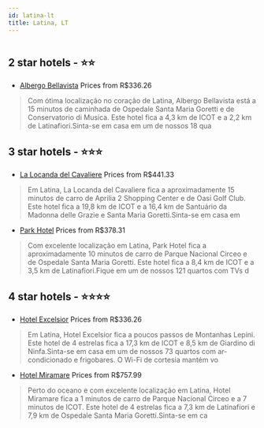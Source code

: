 ```yaml
---
id: latina-lt
title: Latina, LT
---
```


<center><img src="https://i.travelapi.com/hotels/9000000/8690000/8683900/8683850/4ea23f12_z.jpg" alt="" /></center>


##  2 star hotels - ⭐️⭐️

-    [Albergo Bellavista](https://www.hurb.com/br/aud/https://www.hurb.com/br/hotels/latina/albergo-bellavista-HT-152M?cmp=18055) Prices from R$336.26
   > Com ótima localização no coração de Latina, Albergo Bellavista está a 15 minutos de caminhada de Ospedale Santa Maria Goretti e de Conservatorio di Musica.  Este hotel fica a 4,3 km de ICOT e a 2,2 km de Latinafiori.Sinta-se em casa em um de nossos 18 qua

##  3 star hotels - ⭐️⭐️⭐️

-    [La Locanda del Cavaliere](https://www.hurb.com/br/aud/https://www.hurb.com/br/hotels/latina/la-locanda-del-cavaliere-HT-JB9G?cmp=18055) Prices from R$441.33
   > Em Latina, La Locanda del Cavaliere fica a aproximadamente 15 minutos de carro de Aprilia 2 Shopping Center e de Oasi Golf Club.  Este hotel fica a 19,8 km de ICOT e a 16,4 km de Santuário da Madonna delle Grazie e Santa Maria Goretti.Sinta-se em casa em 
-    [Park Hotel](https://www.hurb.com/br/aud/https://www.hurb.com/br/hotels/latina/park-hotel-HT-7QLX?cmp=18055) Prices from R$378.31
   > Com excelente localização em Latina, Park Hotel fica a aproximadamente 10 minutos de carro de Parque Nacional Circeo e de Ospedale Santa Maria Goretti.  Este hotel fica a 8,4 km de ICOT e a 3,5 km de Latinafiori.Fique em um de nossos 121 quartos com TVs d

##  4 star hotels - ⭐️⭐️⭐️⭐️

-    [Hotel Excelsior](https://www.hurb.com/br/aud/https://www.hurb.com/br/hotels/latina/hotel-excelsior-HT-K413?cmp=18055) Prices from R$336.26
   > Em Latina, Hotel Excelsior fica a poucos passos de Montanhas Lepini.  Este hotel de 4 estrelas fica a 17,3 km de ICOT e 8,5 km de Giardino di Ninfa.Sinta-se em casa em um de nossos 73 quartos com ar-condicionado e frigobares. O Wi-Fi de cortesia mantém vo
-    [Hotel Miramare](https://www.hurb.com/br/aud/https://www.hurb.com/br/hotels/latina/hotel-miramare-HT-SHLC?cmp=18055) Prices from R$757.99
   > Perto do oceano e com excelente localização em Latina, Hotel Miramare fica a 1 minutos de carro de Parque Nacional Circeo e a 7 minutos de ICOT.  Este hotel de 4 estrelas fica a 7,3 km de Latinafiori e 7,9 km de Ospedale Santa Maria Goretti.Sinta-se em ca
